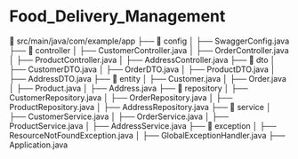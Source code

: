 # Food_Delivery_Management
📂 src/main/java/com/example/app ├── 📂 config │ ├── SwaggerConfig.java ├── 📂 controller │ ├── CustomerController.java │ ├── OrderController.java │ ├── ProductController.java │ ├── AddressController.java ├── 📂 dto │ ├── CustomerDTO.java │ ├── OrderDTO.java │ ├── ProductDTO.java │ ├── AddressDTO.java ├── 📂 entity │ ├── Customer.java │ ├── Order.java │ ├── Product.java │ ├── Address.java ├── 📂 repository │ ├── CustomerRepository.java │ ├── OrderRepository.java │ ├── ProductRepository.java │ ├── AddressRepository.java ├── 📂 service │ ├── CustomerService.java │ ├── OrderService.java │ ├── ProductService.java │ ├── AddressService.java ├── 📂 exception │ ├── ResourceNotFoundException.java │ ├── GlobalExceptionHandler.java ├── Application.java